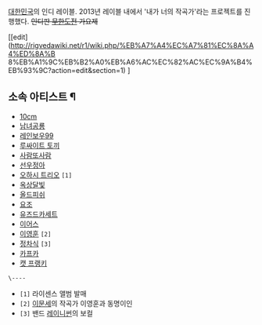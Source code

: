 [대한민국](%EB%8C%80%ED%95%9C%EB%AF%BC%EA%B5%AD.md)의 인디 레이블. 2013년 레이블 내에서 '내가
너의 작곡가'라는 프로젝트를 진행했다. <del>인디판
[무한도전](%EB%AC%B4%ED%95%9C%EB%8F%84%EC%A0%84.md) 가요제</del>

[[edit](http://rigvedawiki.net/r1/wiki.php/%EB%A7%A4%EC%A7%81%EC%8A%A4%ED%8A%B
8%EB%A1%9C%EB%B2%A0%EB%A6%AC%EC%82%AC%EC%9A%B4%EB%93%9C?action=edit&section=1)
]

## 소속 아티스트 ¶

  * [10cm](10cm.md)
  * [남녀공룡](%EB%82%A8%EB%85%80%EA%B3%B5%EB%A3%A1.md)
  * [레인보우99](%EB%A0%88%EC%9D%B8%EB%B3%B4%EC%9A%B099.md)
  * [루싸이트 토끼](%EB%A3%A8%EC%8B%B8%EC%9D%B4%ED%8A%B8%20%ED%86%A0%EB%81%BC.md)
  * [사람또사람](%EC%82%AC%EB%9E%8C%EB%98%90%EC%82%AC%EB%9E%8C.md)
  * [선우정아](%EC%84%A0%EC%9A%B0%EC%A0%95%EC%95%84.md)
  * [오하시 트리오](%EC%98%A4%ED%95%98%EC%8B%9C%20%ED%8A%B8%EB%A6%AC%EC%98%A4.md) `[1]`
  * [옥상달빛](%EC%98%A5%EC%83%81%EB%8B%AC%EB%B9%9B.md)
  * [올드피쉬](%EC%98%AC%EB%93%9C%ED%94%BC%EC%89%AC.md)
  * [요조](%EC%9A%94%EC%A1%B0.md)
  * [유즈드카세트](%EC%9C%A0%EC%A6%88%EB%93%9C%EC%B9%B4%EC%84%B8%ED%8A%B8.md)
  * [이어스](%EC%9D%B4%EC%96%B4%EC%8A%A4.md)
  * [이영훈](%EC%9D%B4%EC%98%81%ED%9B%88.md) `[2]`
  * [정차식](%EC%A0%95%EC%B0%A8%EC%8B%9D.md) `[3]`
  * [카프카](%EC%B9%B4%ED%94%84%EC%B9%B4.md)
  * [캣 프랭키](%EC%BA%A3%20%ED%94%84%EB%9E%AD%ED%82%A4.md)

`\----`

  * `[1]` 라이센스 앨범 발매
  * `[2]` [이문세](%EC%9D%B4%EB%AC%B8%EC%84%B8.md)의 작곡가 이영훈과 동명이인
  * `[3]` 밴드 [레이니썬](%EB%A0%88%EC%9D%B4%EB%8B%88%EC%8D%AC.md)의 보컬

